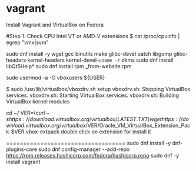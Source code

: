 # vagrant

Install Vagrant and VirtualBox on Fedora

#Step 1: Check CPU Intel VT or AMD-V extensions
$ cat /proc/cpuinfo | egrep "vmx|svm"

sudo dnf install -y wget gcc binutils make glibc-devel patch libgomp glibc-headers  kernel-headers kernel-devel-`uname -r` dkms
sudo dnf install  libQt5Help*
sudo dnf install rpm _from-website.rpm 

sudo usermod -a -G vboxusers ${USER}

$ sudo /usr/lib/virtualbox/vboxdrv.sh setup
vboxdrv.sh: Stopping VirtualBox services.
vboxdrv.sh: Starting VirtualBox services.
vboxdrv.sh: Building VirtualBox kernel modules

cd ~/
VER=$(curl -s https://download.virtualbox.org/virtualbox/LATEST.TXT)
wget https://download.virtualbox.org/virtualbox/$VER/Oracle_VM_VirtualBox_Extension_Pack-$VER.vbox-extpack
double click on extension for install it

===================================
sudo dnf install -y dnf-plugins-core
sudo dnf config-manager --add-repo https://rpm.releases.hashicorp.com/fedora/hashicorp.repo
sudo dnf -y install vagrant
